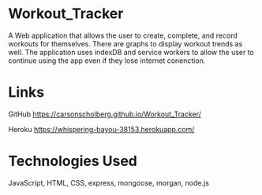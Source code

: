 # Workout_Tracker
A Web application that allows the user to create, complete, and record workouts for themselves. There are graphs to display workout trends as well. The application uses indexDB and service workers to allow the user to continue using the app even if they lose internet conenction.


# Links
GitHub https://carsonscholberg.github.io/Workout_Tracker/

Heroku https://whispering-bayou-38153.herokuapp.com/

# Technologies Used
JavaScript, HTML, CSS, express, mongoose, morgan, node.js